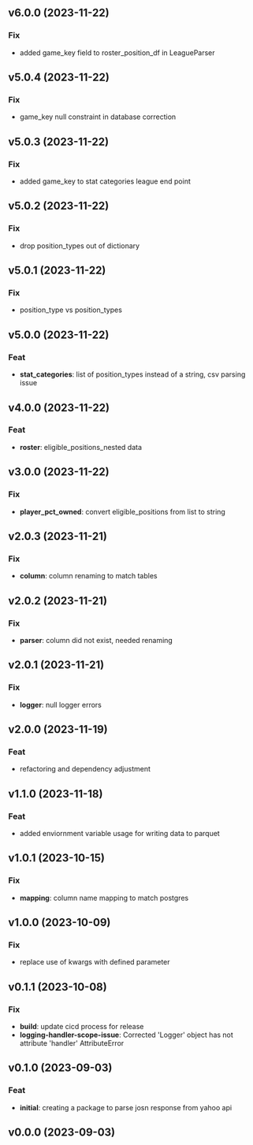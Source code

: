## v6.0.0 (2023-11-22)

### Fix

- added game_key field to roster_position_df in LeagueParser

## v5.0.4 (2023-11-22)

### Fix

- game_key null constraint in database correction

## v5.0.3 (2023-11-22)

### Fix

- added game_key to stat categories league end point

## v5.0.2 (2023-11-22)

### Fix

- drop position_types out of dictionary

## v5.0.1 (2023-11-22)

### Fix

- position_type vs position_types

## v5.0.0 (2023-11-22)

### Feat

- **stat_categories**: list of position_types instead of a string, csv parsing issue

## v4.0.0 (2023-11-22)

### Feat

- **roster**: eligible_positions_nested data

## v3.0.0 (2023-11-22)

### Fix

- **player_pct_owned**: convert eligible_positions from list to string

## v2.0.3 (2023-11-21)

### Fix

- **column**: column renaming to match tables

## v2.0.2 (2023-11-21)

### Fix

- **parser**: column did not exist, needed renaming

## v2.0.1 (2023-11-21)

### Fix

- **logger**: null logger errors

## v2.0.0 (2023-11-19)

### Feat

- refactoring and dependency adjustment

## v1.1.0 (2023-11-18)

### Feat

- added enviornment variable usage for writing data to parquet

## v1.0.1 (2023-10-15)

### Fix

- **mapping**: column name mapping to match postgres

## v1.0.0 (2023-10-09)

### Fix

- replace use of kwargs with defined parameter

## v0.1.1 (2023-10-08)

### Fix

- **build**: update cicd process for release
- **logging-handler-scope-issue**: Corrected 'Logger' object has not attribute 'handler' AttributeError

## v0.1.0 (2023-09-03)

### Feat

- **initial**: creating a package to parse josn response from yahoo api

## v0.0.0 (2023-09-03)
